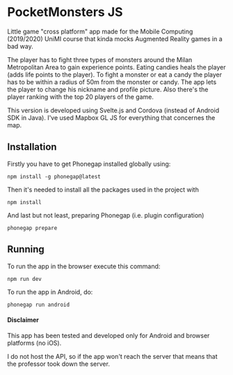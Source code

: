 # PocketMonsters JS

Little game "cross platform" app made for the Mobile Computing (2019/2020) UniMI course that kinda mocks Augmented Reality games in a bad way.

The player has to fight three types of monsters around the Milan Metropolitan Area to gain experience points. Eating candies heals the player (adds life points to the player). To fight a monster or eat a candy the player has to be within a radius of 50m from the monster or candy. The app lets the player to change his nickname and profile picture. Also there's the player ranking with the top 20 players of the game.

This version is developed using Svelte.js and Cordova (instead of Android SDK in Java). I've used Mapbox GL JS for everything that concernes the map.

## Installation
Firstly you have to get Phonegap installed globally using:
```
npm install -g phonegap@latest
```
Then it's needed to install all the packages used in the project with
```
npm install
```
And last but not least, preparing Phonegap (i.e. plugin configuration)
```
phonegap prepare
```

## Running
To run the app in the browser execute this command:
```
npm run dev
```
To run the app in Android, do:
```
phonegap run android
```

#### Disclaimer
This app has been tested and developed only for Android and browser platforms (no iOS).

I do not host the API, so if the app won't reach the server that means that the professor took down the server.
